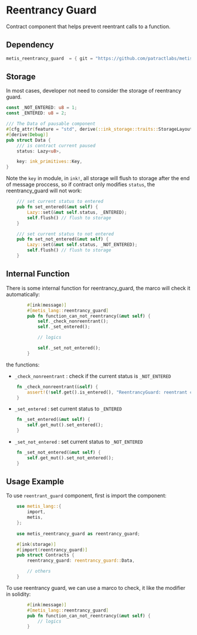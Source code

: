 # Reentrancy Guard

Contract component that helps prevent reentrant calls to a function.

## Dependency
```rust
metis_reentrancy_guard  = { git = "https://github.com/patractlabs/metis", default-features = false }
```

## Storage

In most cases, developer not need to consider the storage of reentrancy guard.

```rust
const _NOT_ENTERED: u8 = 1;
const _ENTERED: u8 = 2;

/// The Data of pausable component
#[cfg_attr(feature = "std", derive(::ink_storage::traits::StorageLayout))]
#[derive(Debug)]
pub struct Data {
    /// is contract current paused
    status: Lazy<u8>,

    key: ink_primitives::Key,
}
```

Note the `key` in module, in `ink!`, all storage will flush to storage after the end of message proccess,
so if contract only modifies `status`, the reentrancy_guard will not work:

```rust
    /// set current status to entered
    pub fn set_entered(&mut self) {
        Lazy::set(&mut self.status, _ENTERED);
        self.flush() // flush to storage
    }

    /// set current status to not entered
    pub fn set_not_entered(&mut self) {
        Lazy::set(&mut self.status, _NOT_ENTERED);
        self.flush() // flush to storage
    }
```

## Internal Function

There is some internal function for reentrancy_guard, the marco will check it automatically:

```rust
        #[ink(message)]
        #[metis_lang::reentrancy_guard]
        pub fn function_can_not_reentrancy(&mut self) {
            self._check_nonreentrant();
            self._set_entered();

            // logics

            self._set_not_entered();
        }
```

the functions:

- `_check_nonreentrant` : check if the current status is `_NOT_ENTERED`
```rust
    fn _check_nonreentrant(&self) {
        assert!(!self.get().is_entered(), "ReentrancyGuard: reentrant call");
    }
```
- `_set_entered` : set current status to `_ENTERED`
```rust
    fn _set_entered(&mut self) {
        self.get_mut().set_entered();
    }
```
- `_set_not_entered` : set current status to `_NOT_ENTERED`
```rust
    fn _set_not_entered(&mut self) {
        self.get_mut().set_not_entered();
    }
```
## Usage Example

To use `reentrant_guard` component, first is import the component:

```rust
    use metis_lang::{
        import,
        metis,
    };
    
    use metis_reentrancy_guard as reentrancy_guard;

    #[ink(storage)]
    #[import(reentrancy_guard)]
    pub struct Contracts {
        reentrancy_guard: reentrancy_guard::Data,

        // others
    }
```

To use reentrancy guard, we can use a marco to check, it like the modifier in solidity:

```rust
        #[ink(message)]
        #[metis_lang::reentrancy_guard]
        pub fn function_can_not_reentrancy(&mut self) {
            // logics
        }
```